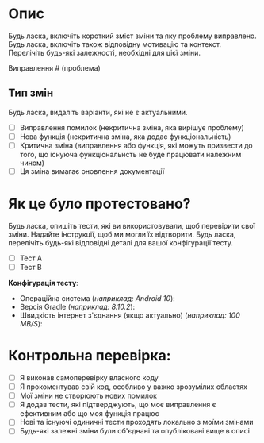 # Опис

Будь ласка, включіть короткий зміст зміни та яку проблему виправлено. Будь ласка, включіть також відповідну мотивацію та контекст. Перелічіть будь-які залежності, необхідні для цієї зміни.

Виправлення # (проблема)

## Тип змін

Будь ласка, видаліть варіанти, які не є актуальними.

- [ ] Виправлення помилок (некритична зміна, яка вирішує проблему)
- [ ] Нова функція (некритична зміна, яка додає функціональність)
- [ ] Критична зміна (виправлення або функція, які можуть призвести до того, що існуюча функціональнсть не буде працювати належним чином)
- [ ] Ця зміна вимагає оновлення документації

# Як це було протестовано?

Будь ласка, опишіть тести, які ви використовували, щоб перевірити свої зміни. Надайте інструкції, щоб ми могли їх відтворити. Будь ласка, перелічіть будь-які відповідні деталі для вашої конфігурації тесту.

- [ ] Тест A
- [ ] Тест B

**Конфігурація тесту**:
* Операційна система (*наприклад: Android 10*):
* Версія Gradle (*наприклад: 8.10.2*):
* Швидкість інтернет з'єднання (якщо актуально) (*наприклад: 100 MB/S*):

# Контрольна перевірка:

- [ ] Я виконав самоперевірку власного коду
- [ ] Я прокоментував свій код, особливо у важко зрозумілих областях
- [ ] Мої зміни не створюють нових помилок
- [ ] Я додав тести, які підтверджують, що моє виправлення є ефективним або що моя функція працює
- [ ] Нові та існуючі одиничні тести проходять локально з моїми змінами
- [ ] Будь-які залежні зміни були об'єднані та опубліковані вище в описі
